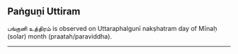 ## Paṅguṉi Uttiram
பங்குனி உத்திரம் is observed on Uttaraphalgunī nakṣhatram day of Mīnaḥ (solar) month (praatah/paraviddha).



---
